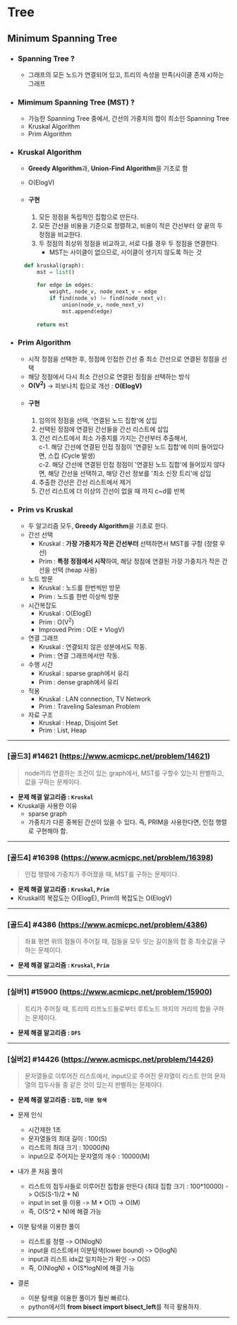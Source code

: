 # Tree

## Minimum Spanning Tree

* ### Spanning Tree ?

  * 그래프의 모든 노드가 연결되어 있고, 트리의 속성을 만족(사이클 존재 x)하는 그래프

* ### Mimimum Spanning Tree (MST) ?

  * 가능한 Spanning Tree 중에서, 간선의 가중치의 합이 최소인 Spanning Tree
  * Kruskal Algorithm
  * Prim Algorithm

* ### Kruskal Algorithm

  * **Greedy Algorithm**과, **Union-Find Algorithm**을 기초로 함
  * O(ElogV)

  * #### 구현
    1. 모든 정점을 독립적인 집합으로 만든다.
    2. 모든 간선을 비용을 기준으로 정렬하고, 비용이 적은 간선부터 양 끝의 두 정점을 비교한다.
    3. 두 정점의 최상위 정점을 비교하고, 서로 다를 경우 두 정점을 연결한다.
       * MST는 사이클이 없으므로, 사이클이 생기지 않도록 하는 것

  
  ```python
    def kruskal(graph):
        mst = list()
        
        for edge in edges:
            weight, node_v, node_next_v = edge
            if find(node_v) != find(node_next_v):
                union(node_v, node_next_v)
                mst.append(edge)
        
        return mst
  ```

* ### Prim Algorithm

  * 시작 정점을 선택한 후, 정점에 인접한 간선 중 최소 간선으로 연결된 정점을 선택
  * 해당 정점에서 다시 최소 간선으로 연결된 정점을 선택하는 방식
  * **O(V<sup>2</sup>)** -> 피보나치 힙으로 개선 : **O(ElogV)**
  * #### 구현
    1. 임의의 정점을 선택, '연결된 노드 집합'에 삽입
    2. 선택된 정점에 연결된 간선들을 간선 리스트에 삽입
    3. 간선 리스트에서 최소 가중치를 가지는 간선부터 추출해서,    
       c-1. 해당 간선에 연결된 인접 정점이 '연결된 노드 집합'에 이미 들어있다면, 스킵 (Cycle 발생)    
       c-2. 해당 간선에 연결된 인접 정점이 '연결된 노드 집합'에 들어있지 않다면, 해당 간선을 선택하고, 해당 간선 정보를 '최소 신장 트리'에 삽입
    4. 추출한 간선은 간선 리스트에서 제거
    5. 간선 리스트에 더 이상의 간선이 없을 때 까지 c~d를 반복


* ### Prim vs Kruskal
  * 두 알고리즘 모두, **Greedy Algorithm**을 기초로 한다.
  * 간선 선택
    * Kruskal : **가장 가중치가 작은 간선부터** 선택하면서 MST를 구함 (정렬 우선)
    * Prim : **특정 정점에서 시작**하여, 해당 정점에 연결된 가장 가중치가 작은 간선을 선택 (heap 사용)
  * 노드 방문
    * Kruskal : 노드를 한번씩만 방문
    * Prim : 노드를 한번 이상씩 방문
  * 시간복잡도
    * Kruskal : O(ElogE)
    * Prim : O(V<sup>2</sup>)
    * Improved Prim : O(E + VlogV)
  * 연결 그래프
    * Kruskal : 연결되지 않은 성분에서도 작동.
    * Prim : 연결 그래프에서만 작동.
  * 수행 시간
    * Kruskal : sparse graph에서 유리
    * Prim : dense graph에서 유리
  * 적용
    * Kruskal : LAN connection, TV Network
    * Prim : Traveling Salesman Problem
  * 자료 구조
    * Kruskal : Heap, Disjoint Set
    * Prim : List, Heap
    
---

### [골드3] #14621 (https://www.acmicpc.net/problem/14621)

> node끼리 연결하는 조건이 있는 graph에서, MST를 구할수 있는지 판별하고, 값을 구하는 문제이다.

* **문제 해결 알고리즘 : ```Kruskal```**
* Kruskal을 사용한 이유
  * sparse graph
  * 가중치가 다른 중복된 간선이 있을 수 있다. 즉, PRIM을 사용한다면, 인접 행렬로 구현해야 함.

---

### [골드4] #16398 (https://www.acmicpc.net/problem/16398)

> 인접 행렬에 가중치가 주어졌을 때, MST를 구하는 문제이다.

* **문제 해결 알고리즘 : ```Kruskal```, ```Prim```**
* Kruskal의 복잡도는 O(ElogE), Prim의 복잡도는 O(ElogV)

---

### [골드4] #4386 (https://www.acmicpc.net/problem/4386)

> 좌표 평면 위의 점들이 주어질 때, 점들을 모두 잇는 길이들의 합 중 최솟값을 구하는 문제이다.

* **문제 해결 알고리즘 : ```Kruskal```, ```Prim```**

---

### [실버1] #15900 (https://www.acmicpc.net/problem/15900)

> 트리가 주어질 때, 트리의 리프노드들로부터 루트노드 까지의 거리의 합을 구하는 문제이다.

* **문제 해결 알고리즘 : ```DFS```**

---

### [실버2] #14426 (https://www.acmicpc.net/problem/14426)

> 문자열들로 이루어진 리스트에서, input으로 주어진 문자열이 리스트 안의 문자열의 접두사들 중 같은 것이 있는지 판별하는 문제이다.

* **문제 해결 알고리즘 : ```집합```, ```이분 탐색```**


* 문제 인식
  * 시간제한 1초
  * 문자열들의 최대 길이 : 100(S)
  * 리스트의 최대 크기 : 10000(N)
  * input으로 주어지는 문자열의 개수 : 10000(M)
  

* 내가 푼 처음 풀이
  * 리스트의 접두사들로 이루어진 집합을 만든다 (최대 집합 크기 : 100*10000) -> O(S(S-1)/2 * N)
  * input in set 을 이용 -> M * O(1) -> O(M)
  * 즉, O(S^2 * N)에 해결 가능


* 이분 탐색을 이용한 풀이
  * 리스트를 정렬 -> O(NlogN)
  * input을 리스트에서 이분탐색(lower bound) -> O(logN)
  * input과 리스트 idx값 일치하는가 확인 -> O(S)
  * 즉, O(NlogN) + O(S*logN)에 해결 가능


* 결론
  * 이분 탐색을 이용한 풀이가 훨씬 빠르다.
  * python에서의 **from bisect import bisect_left**를 적극 활용하자.

---

